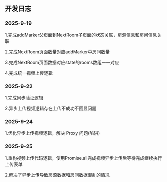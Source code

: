 ## 开发日志

### 2025-9-19

1.完成addMarker父页面到NextRoom子页面的状态关联，房源信息和房间信息关联

2.完成NextRoom页面数量对应addMarker中房间数量

3.完成NextRoom页面数据对应state的rooms数组一一对应

4.完成统一视频上传逻辑

### 2025-9-22
1.完成同步验证逻辑

2.异步上传视频逻辑存在上传不成功不回显问题

### 2025-9-24
1.优化异步上传视频逻辑，解决 Proxy 问题(陷阱)



### 2025-9-25

1.重构视频上传代码逻辑，使用Promise.all完成视频异步上传后等待完成继续执行上传表单

2.解决了异步上传导致房源数据和房间数据混乱的情况
